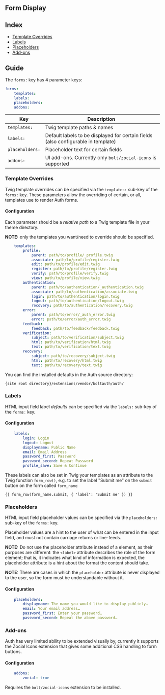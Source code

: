 Form Display
------------

## Index

  * [Template Overrides](#template-overrides)
  * [Labels](#labels)
  * [Placeholders](#placeholders)
  * [Add-ons](#add-ons)

## Guide

The `forms:` key has 4 parameter keys:

```yaml
forms:
    templates:
    labels:
    placeholders:
    addons:
```


| Key             | Description |
|-----------------|-------------|
| `templates:`    | Twig template paths & names
| `labels:`       | Default labels to be displayed for certain fields (also configurable in template)
| `placeholders:` | Placeholder text for certain fields 
| `addons:`       | UI add-ons. Currently only `bolt/zocial-icons` is supported


### Template Overrides

Twig template overrides can be specified via the `templates:` sub-key of the 
`forms:` key. These parameters allow the overriding of certain, or all,
templates use to render Auth forms.

#### Configuration

Each parameter should be a *relative path* to a Twig template file in your
theme directory.

**NOTE:** only the templates you want/need to override should be specified. 

```yaml
    templates:
        profile:
            parent: path/to/profile/_profile.twig
            associate: path/to/profile/register.twig
            edit: path/to/profile/edit.twig
            register: path/to/profile/register.twig
            verify: path/to/profile/verify.twig
            view: path/to/profile/view.twig
        authentication:
            parent: path/to/authentication/_authentication.twig
            associate: path/to/authentication/associate.twig
            login: path/to/authentication/login.twig
            logout: path/to/authentication/logout.twig
            recovery: path/to/authentication/recovery.twig
        error:
            parent: path/to/error/_auth_error.twig
            error: path/to/error/auth_error.twig
        feedback:
            feedback: path/to/feedback/feedback.twig
        verification:
            subject: path/to/verification/subject.twig
            html: path/to/verification/html.twig
            text: path/to/verification/text.twig
        recovery:
            subject: path/to/recovery/subject.twig
            html: path/to/recovery/html.twig
            text: path/to/recovery/text.twig
```

You can find the installed defaults in the Auth source directory:

```
{site root directory}/extensions/vendor/boltauth/auth/
```

### Labels

HTML input field label *defaults* can be specified via the `labels:` sub-key of 
the `forms:` key. 

#### Configuration

```yaml
    labels:
        login: Login
        logout: Logout
        displayname: Public Name
        email: Email Address
        password_first: Password
        password_second: Repeat Password
        profile_save: Save & Continue
```


These labels can also be set in Twig your templates as an attribute to the 
Twig function `form_row()`, e.g. to set the label "Submit me" on the `submit`
button on the form called `form_name`:

```
{{ form_row(form_name.submit, { 'label': 'Submit me' }) }}
```


### Placeholders

HTML input field placeholder values can be specified via the `placeholders:` 
sub-key of the `forms:` key. 

Placeholder values are a hint to the user of what can be entered in the input
field, and must not contain carriage returns or line-feeds.

**NOTE:** Do not use the placeholder attribute instead of a <label> element, as
their purposes are different: the `<label>` attribute describes the role of the 
form element; that is, it indicates what kind of information is expected, the 
placeholder attribute is a hint about the format the content should take. 

**NOTE:** There are cases in which the `placeholder` attribute is never
displayed to the user, so the form must be understandable without it.

#### Configuration

```yaml
    placeholders:
        displayname: The name you would like to display publicly…
        email: Your email address…
        password_first: Enter your password…
        password_second: Repeat the above password…
```


### Add-ons

Auth has very limited ability to be extended visually by, currently it
supports the Zocial Icons extension that gives some additional CSS handling
to form buttons.

#### Configuration

```yaml
    addons:
        zocial: true
```

Requires the `bolt/zocial-icons` extension to be installed.
